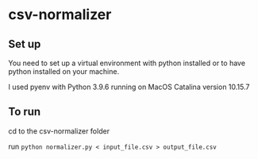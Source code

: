 # csv-normalizer

## Set up

You need to set up a virtual environment with python installed or to have python installed on your machine.

I used pyenv with Python 3.9.6 running on MacOS Catalina version 10.15.7

## To run

cd to the csv-normalizer folder

run `python normalizer.py < input_file.csv > output_file.csv`